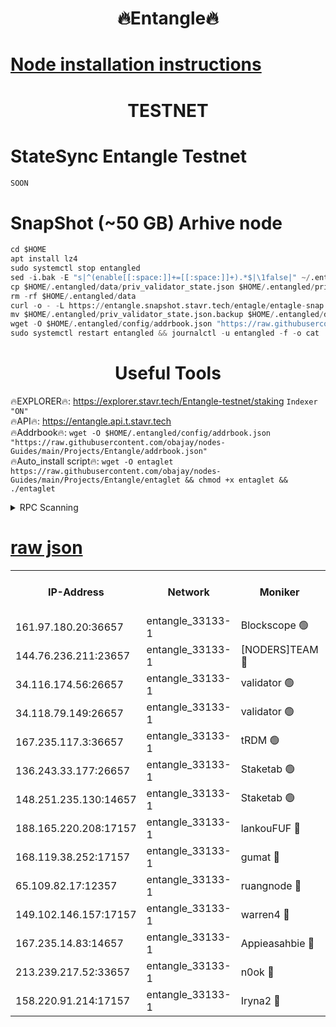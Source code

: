 <h1 align="center"> 🔥Entangle🔥</h1>

[Node installation instructions](https://github.com/obajay/nodes-Guides/tree/main/Projects/Entangle)
=

<h1 align="center"> TESTNET</h1>

# StateSync Entangle Testnet
```python
SOON
```
# SnapShot (~50 GB) Arhive node
```python
cd $HOME
apt install lz4
sudo systemctl stop entangled
sed -i.bak -E "s|^(enable[[:space:]]+=[[:space:]]+).*$|\1false|" ~/.entangled/config/config.toml
cp $HOME/.entangled/data/priv_validator_state.json $HOME/.entangled/priv_validator_state.json.backup
rm -rf $HOME/.entangled/data
curl -o - -L https://entangle.snapshot.stavr.tech/entagle/entagle-snap.tar.lz4 | lz4 -c -d - | tar -x -C $HOME/.entangled --strip-components 2
mv $HOME/.entangled/priv_validator_state.json.backup $HOME/.entangled/data/priv_validator_state.json
wget -O $HOME/.entangled/config/addrbook.json "https://raw.githubusercontent.com/obajay/nodes-Guides/main/Projects/Entangle/addrbook.json"
sudo systemctl restart entangled && journalctl -u entangled -f -o cat
```
 <h1 align="center"> Useful Tools</h1>
 
🔥EXPLORER🔥: https://explorer.stavr.tech/Entangle-testnet/staking        `Indexer "ON"` \
🔥API🔥:      https://entangle.api.t.stavr.tech \
🔥Addrbook🔥: ```wget -O $HOME/.entangled/config/addrbook.json "https://raw.githubusercontent.com/obajay/nodes-Guides/main/Projects/Entangle/addrbook.json"``` \
🔥Auto_install script🔥:  `wget -O entaglet https://raw.githubusercontent.com/obajay/nodes-Guides/main/Projects/Entangle/entaglet && chmod +x entaglet && ./entaglet`


<details>
<summary>RPC Scanning</summary>

<h2 align="center"> We scan nodes in real time every 4 hours. And we provide the final result of RPC endpoints.
We cannot influence the operation of these nodes in any way. </h2>


```python
If Voting Power is higher than 0 --> then the Node is a validator of the network and may be subject to attack and be a potential threat to the chain.
```
```python
We marked such validators with a red symbol
```

</details>

[raw json](https://rpc-check.entangt.stavr.tech/entangt/rpc-entangt-result.json)
=


<table><tr><th>IP-Address</th><th>Network</th><th>Moniker</th><th>Latest Block Height</th><th>Earliest Block Height</th><th>Catching Up</th><th>Tx Index</th><th>Voting Power</th><th>Scan Time</th></tr><tr><td>161.97.180.20:36657</td><td>entangle_33133-1</td><td>Blockscope 🟢</td><td>1839597</td><td>1</td><td>False</td><td>off</td><td>0</td><td>2024-01-24T16:45:39.380192290UTC</td></tr><tr><td>144.76.236.211:23657</td><td>entangle_33133-1</td><td>[NODERS]TEAM 🔴</td><td>1839599</td><td>1</td><td>False</td><td>off</td><td>27049800500000000</td><td>2024-01-24T16:45:51.769036720UTC</td></tr><tr><td>34.116.174.56:26657</td><td>entangle_33133-1</td><td>validator 🟢</td><td>1839599</td><td>1</td><td>False</td><td>on</td><td>0</td><td>2024-01-24T16:45:56.605362847UTC</td></tr><tr><td>34.118.79.149:26657</td><td>entangle_33133-1</td><td>validator 🟢</td><td>1839600</td><td>1</td><td>False</td><td>on</td><td>0</td><td>2024-01-24T16:45:59.313464354UTC</td></tr><tr><td>167.235.117.3:36657</td><td>entangle_33133-1</td><td>tRDM 🟢</td><td>1839601</td><td>1</td><td>False</td><td>on</td><td>0</td><td>2024-01-24T16:46:02.327359746UTC</td></tr><tr><td>136.243.33.177:26657</td><td>entangle_33133-1</td><td>Staketab 🟢</td><td>1839599</td><td>660001</td><td>False</td><td>on</td><td>0</td><td>2024-01-24T16:45:54.139009759UTC</td></tr><tr><td>148.251.235.130:14657</td><td>entangle_33133-1</td><td>Staketab 🟢</td><td>1839597</td><td>660801</td><td>False</td><td>on</td><td>0</td><td>2024-01-24T16:45:39.050339838UTC</td></tr><tr><td>188.165.220.208:17157</td><td>entangle_33133-1</td><td>lankouFUF 🔴</td><td>1839598</td><td>725001</td><td>False</td><td>on</td><td>312833891990001</td><td>2024-01-24T16:45:44.482844808UTC</td></tr><tr><td>168.119.38.252:17157</td><td>entangle_33133-1</td><td>gumat 🔴</td><td>1839598</td><td>962001</td><td>False</td><td>on</td><td>311893412878335</td><td>2024-01-24T16:45:44.159229082UTC</td></tr><tr><td>65.109.82.17:12357</td><td>entangle_33133-1</td><td>ruangnode 🔴</td><td>1839597</td><td>1312001</td><td>False</td><td>off</td><td>437577479640001</td><td>2024-01-24T16:45:39.723979543UTC</td></tr><tr><td>149.102.146.157:17157</td><td>entangle_33133-1</td><td>warren4 🔴</td><td>1839599</td><td>1436001</td><td>False</td><td>on</td><td>484417023854259</td><td>2024-01-24T16:45:51.458781278UTC</td></tr><tr><td>167.235.14.83:14657</td><td>entangle_33133-1</td><td>Appieasahbie 🔴</td><td>1839601</td><td>1716001</td><td>False</td><td>on</td><td>44123221801989996</td><td>2024-01-24T16:46:01.996911658UTC</td></tr><tr><td>213.239.217.52:33657</td><td>entangle_33133-1</td><td>n0ok 🔴</td><td>1839599</td><td>1739599</td><td>False</td><td>off</td><td>46574392273662988</td><td>2024-01-24T16:45:56.819547607UTC</td></tr><tr><td>158.220.91.214:17157</td><td>entangle_33133-1</td><td>Iryna2 🔴</td><td>1839600</td><td>1822001</td><td>False</td><td>on</td><td>298287408343724</td><td>2024-01-24T16:45:59.652603410UTC</td></tr></table>
